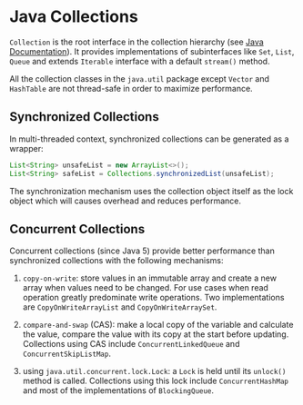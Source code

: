 # Java Collections


`Collection` is the root interface in the collection hierarchy (see [Java Documentation](https://docs.oracle.com/javase/8/docs/api/java/util/Collection.html)). It provides implementations of subinterfaces like `Set`, `List`, `Queue` and extends `Iterable` interface with a default `stream()` method.

All the collection classes in the `java.util` package except `Vector` and `HashTable` are not thread-safe in order to maximize performance.


## Synchronized Collections

In multi-threaded context, synchronized collections can be generated as a wrapper:

```java
List<String> unsafeList = new ArrayList<>();
List<String> safeList = Collections.synchronizedList(unsafeList);
```

The synchronization mechanism uses the collection object itself as the lock object which will causes overhead and reduces performance.

## Concurrent Collections

Concurrent collections (since Java 5) provide better performance than synchronized collections with the following mechanisms:

1. `copy-on-write`: store values in an immutable array and create a new array when values need to be changed. For use cases when read operation greatly predominate write operations. Two implementations are `CopyOnWriteArrayList` and `CopyOnWriteArraySet`.

2. `compare-and-swap` (CAS): make a local copy of the variable and calculate the value, compare the value with its copy at the start before updating. Collections using CAS include `ConcurrentLinkedQueue` and `ConcurrentSkipListMap`.

3. using `java.util.concurrent.lock.Lock`: a `Lock` is held until its `unlock()` method is called. Collections using this lock include `ConcurrentHashMap` and most of the implementations of `BlockingQueue`.

